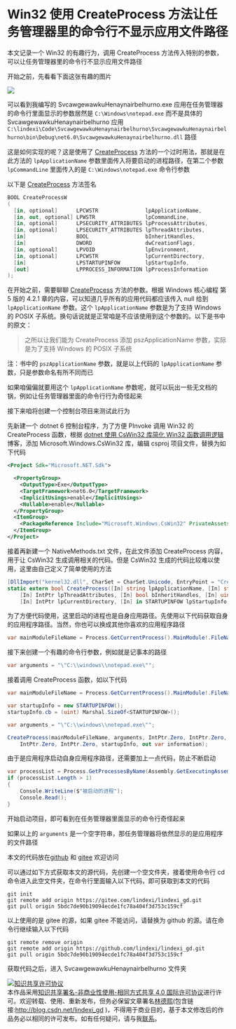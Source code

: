 
# Win32 使用 CreateProcess 方法让任务管理器里的命令行不显示应用文件路径

本文记录一个 Win32 的有趣行为，调用 CreateProcess 方法传入特别的参数，可以让任务管理器里的命令行不显示应用文件路径

<!--more-->


<!-- 发布 -->
<!-- 博客 -->

开始之前，先看看下面这张有趣的图片

<!-- ![](image/Win32 使用 CreateProcess 方法让任务管理器里的命令行不显示应用文件路径/Win32 使用 CreateProcess 方法让任务管理器里的命令行不显示应用文件路径0.png) -->

![](http://image.acmx.xyz/lindexi%2F2023216168561786.jpg)

可以看到我编写的 SvcawgewawkuHenaynairbelhurno.exe 应用在任务管理器的命令行里面显示的参数居然是 `C:\Windows\notepad.exe` 而不是具体的 SvcawgewawkuHenaynairbelhurno 应用 `C:\lindexi\Code\SvcawgewawkuHenaynairbelhurno\SvcawgewawkuHenaynairbelhurno\bin\Debug\net6.0\SvcawgewawkuHenaynairbelhurno.dll` 路径

这是如何实现的呢？这是使用了 [CreateProcess](https://learn.microsoft.com/zh-cn/windows/win32/api/processthreadsapi/nf-processthreadsapi-createprocessw) 方法的一个过时用法，那就是在此方法的 `lpApplicationName` 参数里面传入将要启动的进程路径，在第二个参数 `lpCommandLine` 里面传入的是 `C:\Windows\notepad.exe` 命令行参数

以下是 [CreateProcess](https://learn.microsoft.com/zh-cn/windows/win32/api/processthreadsapi/nf-processthreadsapi-createprocessw) 方法签名

```csharp
BOOL CreateProcessW
(
  [in, optional]      LPCWSTR               lpApplicationName,
  [in, out, optional] LPWSTR                lpCommandLine,
  [in, optional]      LPSECURITY_ATTRIBUTES lpProcessAttributes,
  [in, optional]      LPSECURITY_ATTRIBUTES lpThreadAttributes,
  [in]                BOOL                  bInheritHandles,
  [in]                DWORD                 dwCreationFlags,
  [in, optional]      LPVOID                lpEnvironment,
  [in, optional]      LPCWSTR               lpCurrentDirectory,
  [in]                LPSTARTUPINFOW        lpStartupInfo,
  [out]               LPPROCESS_INFORMATION lpProcessInformation
);
```

在开始之前，需要聊聊 [CreateProcess](https://learn.microsoft.com/zh-cn/windows/win32/api/processthreadsapi/nf-processthreadsapi-createprocessw) 方法的参数。根据 Windows 核心编程 第 5 版的 4.2.1 章的内容，可以知道几乎所有的应用代码都应该传入 null 给到 `lpApplicationName` 参数。这个 `lpApplicationName` 参数是为了支持 Windows 的 POSIX 子系统。换句话说就是正常咱是不应该使用到这个参数的。以下是书中的原文：

> 之所以让我们能为 CreateProcess 添加 pszApplicationName 参数，实际是为了支持 Windows 的 POSIX 子系统

注：书中的 `pszApplicationName` 参数，就是以上代码的 `lpApplicationName` 参数，只是参数命名有所不同而已

如果咱偏偏就要用这个 `lpApplicationName` 参数呢，就可以玩出一些无文档的锅，例如让任务管理器里面的命令行行为奇怪起来

接下来咱将创建一个控制台项目来测试此行为

先新建一个 dotnet 6 控制台程序，为了方便 PInvoke 调用 Win32 的 CreateProcess 函数，根据 [dotnet 使用 CsWin32 库简化 Win32 函数调用逻辑](https://blog.lindexi.com/post/dotnet-%E4%BD%BF%E7%94%A8-CsWin32-%E5%BA%93%E7%AE%80%E5%8C%96-Win32-%E5%87%BD%E6%95%B0%E8%B0%83%E7%94%A8%E9%80%BB%E8%BE%91.html ) 博客，添加 Microsoft.Windows.CsWin32 库，编辑 csproj 项目文件，替换为如下代码

```xml
<Project Sdk="Microsoft.NET.Sdk">

  <PropertyGroup>
    <OutputType>Exe</OutputType>
    <TargetFramework>net6.0</TargetFramework>
    <ImplicitUsings>enable</ImplicitUsings>
    <Nullable>enable</Nullable>
  </PropertyGroup>
  <ItemGroup>
    <PackageReference Include="Microsoft.Windows.CsWin32" PrivateAssets="all" Version="0.2.63-beta" />
  </ItemGroup>
</Project>
```

接着再新建一个 NativeMethods.txt 文件，在此文件添加 CreateProcess 内容，用于让 CsWin32 生成调用相关的代码。但是 CsWin32 生成的代码比较难以使用，这里由自己定义了简单使用的方法

```csharp
[DllImport("kernel32.dll", CharSet = CharSet.Unicode, EntryPoint = "CreateProcessW", ExactSpelling = true, SetLastError = true)]
static extern bool CreateProcess([In] string lpApplicationName, [In] string lpCommandLine, [In] IntPtr lpProcessAttributes,
    [In] IntPtr lpThreadAttributes, [In] bool bInheritHandles, [In] uint dwCreationFlags, [In] IntPtr lpEnvironment,
    [In] IntPtr lpCurrentDirectory, [In] in STARTUPINFOW lpStartupInfo, [Out] out PROCESS_INFORMATION lpProcessInformation);
```

为了方便代码使用，这里启动的进程也是自身应用路径。先使用以下代码获取自身的应用程序路径。当然，你也可以换成其他你喜欢的应用程序路径

```csharp
var mainModuleFileName = Process.GetCurrentProcess().MainModule!.FileName!;
```

接下来创建一个有趣的命令行参数，例如就是记事本的路径

```csharp
var arguments = "\"C:\\windows\\notepad.exe\"";
```

接着调用 CreateProcess 函数，如以下代码

```csharp
var mainModuleFileName = Process.GetCurrentProcess().MainModule!.FileName!;

var startupInfo = new STARTUPINFOW();
startupInfo.cb = (uint) Marshal.SizeOf<STARTUPINFOW>();

var arguments = "\"C:\\windows\\notepad.exe\"";

CreateProcess(mainModuleFileName, arguments, IntPtr.Zero, IntPtr.Zero, false, (uint) PROCESS_CREATION_FLAGS.CREATE_NEW_CONSOLE,
    IntPtr.Zero, IntPtr.Zero, startupInfo, out var information);
```

由于是应用程序启动自身应用程序路径，还需要加上一点代码，防止不断启动

```csharp
var processList = Process.GetProcessesByName(Assembly.GetExecutingAssembly().GetName().Name);
if (processList.Length > 1)
{
    Console.WriteLine($"被启动的进程");
    Console.Read();
}
```

开始启动项目，即可看到在任务管理器里面显示的命令行奇怪起来

如果以上的 `arguments` 是一个空字符串，那任务管理器将依然显示的是应用程序的文件路径

本文的代码放在[github](https://github.com/lindexi/lindexi_gd/tree/5bdc7de90b19094ecde1fc78a404f3d753c159cf/SvcawgewawkuHenaynairbelhurno) 和 [gitee](https://gitee.com/lindexi/lindexi_gd/tree/5bdc7de90b19094ecde1fc78a404f3d753c159cf/SvcawgewawkuHenaynairbelhurno) 欢迎访问

可以通过如下方式获取本文的源代码，先创建一个空文件夹，接着使用命令行 cd 命令进入此空文件夹，在命令行里面输入以下代码，即可获取到本文的代码

```
git init
git remote add origin https://gitee.com/lindexi/lindexi_gd.git
git pull origin 5bdc7de90b19094ecde1fc78a404f3d753c159cf
```

以上使用的是 gitee 的源，如果 gitee 不能访问，请替换为 github 的源。请在命令行继续输入以下代码

```
git remote remove origin
git remote add origin https://github.com/lindexi/lindexi_gd.git
git pull origin 5bdc7de90b19094ecde1fc78a404f3d753c159cf
```

获取代码之后，进入 SvcawgewawkuHenaynairbelhurno 文件夹




<a rel="license" href="http://creativecommons.org/licenses/by-nc-sa/4.0/"><img alt="知识共享许可协议" style="border-width:0" src="https://licensebuttons.net/l/by-nc-sa/4.0/88x31.png" /></a><br />本作品采用<a rel="license" href="http://creativecommons.org/licenses/by-nc-sa/4.0/">知识共享署名-非商业性使用-相同方式共享 4.0 国际许可协议</a>进行许可。欢迎转载、使用、重新发布，但务必保留文章署名[林德熙](http://blog.csdn.net/lindexi_gd)(包含链接:http://blog.csdn.net/lindexi_gd )，不得用于商业目的，基于本文修改后的作品务必以相同的许可发布。如有任何疑问，请与我[联系](mailto:lindexi_gd@163.com)。